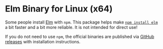 # Elm Binary for Linux (x64)

Some people install [Elm](https://elm-lang.org/) with `npm`. This package helps make [`npm install elm`](https://www.npmjs.com/package/elm) a bit faster and a bit more reliable. It is not intended for direct use!

If you do not need to use `npm`, the official binaries are published via [GitHub releases](https://github.com/elm/compiler/releases) with installation instructions.
